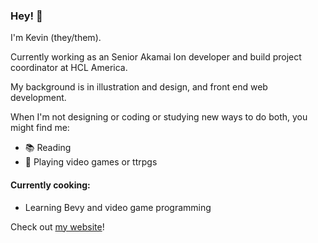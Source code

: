### Hey! 👋
I'm Kevin (they/them). 

Currently working as an Senior Akamai Ion developer and build project coordinator at HCL America.

My background is in illustration and design, and front end web development.

When I'm not designing or coding or studying new ways to do both, you might find me:
- 📚 Reading
- 🎲 Playing video games or ttrpgs

#### Currently cooking:
- Learning Bevy and video game programming

Check out [my website](https://www.khongcodes.com/)!

<!--
**khongcodes/khongcodes** is a ✨ _special_ ✨ repository because its `README.md` (this file) appears on your GitHub profile.

Here are some ideas to get you started:

- 🔭 I’m currently working on ...
- 🌱 I’m currently learning ...
- 👯 I’m looking to collaborate on ...
- 🤔 I’m looking for help with ...
- 💬 Ask me about ...
- 📫 How to reach me: ...
- 😄 Pronouns: ...
- ⚡ Fun fact: ...

-->
